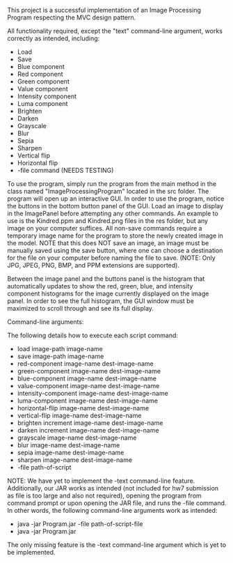 This project is a successful implementation of an Image Processing Program respecting the MVC design pattern. 

All functionality required, except the "text" command-line argument, works correctly as intended, including:
- Load
- Save
- Blue component
- Red component
- Green component
- Value component
- Intensity component
- Luma component
- Brighten
- Darken
- Grayscale
- Blur
- Sepia
- Sharpen
- Vertical flip
- Horizontal flip
- -file command (NEEDS TESTING)

To use the program, simply run the program from the main method in the class named "ImageProcessingProgram" located in the src folder. The program will open up an interactive GUI. In order to use the program, notice the buttons in the bottom button panel of the GUI. Load an image to display in the ImagePanel before attempting any other commands. An example to use is the Kindred.ppm and Kindred.png files in the res folder, but any image on your computer suffices. All non-save commands require a temporary image name for the program to store the newly created image in the model. NOTE that this does NOT save an image, an image must be manually saved using the save button, where one can choose a destination for the file on your computer before naming the file to save. (NOTE: Only JPG, JPEG, PNG, BMP, and PPM extensions are supported).

Between the image panel and the buttons panel is the histogram that automatically updates to show the red, green, blue, and intensity component histograms for the image currently displayed on the image panel.
In order to see the full histogram, the GUI window must be maximized to scroll through and see its full display. 

Command-line arguments:

The following details how to execute each script command:
- load image-path image-name
- save image-path image-name
- red-component image-name dest-image-name
- green-component image-name dest-image-name
- blue-component image-name dest-image-name
- value-component image-name dest-image-name
- intensity-component image-name dest-image-name
- luma-component image-name dest-image-name
- horizontal-flip image-name dest-image-name
- vertical-flip image-name dest-image-name
- brighten increment image-name dest-image-name
- darken increment image-name dest-image-name
- grayscale image-name dest-image-name
- blur image-name dest-image-name
- sepia image-name dest-image-name
- sharpen image-name dest-image-name
- -file path-of-script


NOTE: We have yet to implement the -text command-line feature. Additionally, our JAR works as intended (not included for hw7 submission as file is too large and also not required), opening the program from command prompt or upon opening the JAR file, and runs the -file command.
In other words, the following command-line arguments work as intended:
- java -jar Program.jar -file path-of-script-file
- java -jar Program.jar

The only missing feature is the -text command-line argument which is yet to be implemented.
